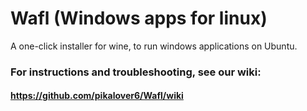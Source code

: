 # Wafl (Windows apps for linux)
A one-click installer for wine, to run windows applications on Ubuntu.

### For instructions and troubleshooting, see our wiki:
#### https://github.com/pikalover6/Wafl/wiki
